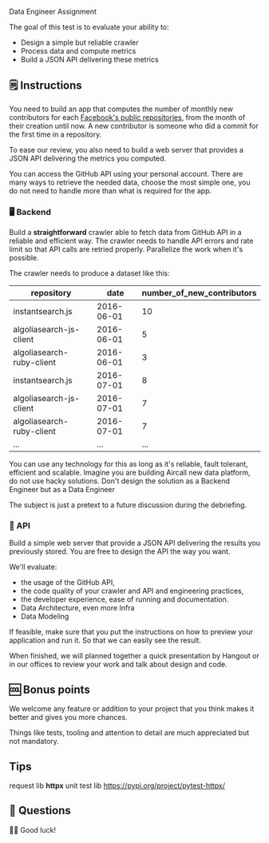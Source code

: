  Data Engineer Assignment

The goal of this test is to evaluate your ability to:

- Design a simple but reliable crawler
- Process data and compute metrics
- Build a JSON API delivering these metrics

## 🗒 Instructions

You need to build an app that computes the number of monthly new contributors for each [Facebook's public repositories](https://github.com/facebook), from the month of their creation until now.
A new contributor is someone who did a commit for the first time in a repository.

To ease our review, you also need to build a web server that provides a JSON API delivering the metrics you computed.

You can access the GitHub API using your personal account. There are many ways to retrieve the needed data, choose the most simple one, you do not need to handle more than what is required for the app.

### 🖥 Backend

Build a **straightforward** crawler able to fetch data from GitHub API in a reliable and efficient way. The crawler needs to handle API errors and rate limit so that API calls are retried properly. Parallelize the work when it's possible.

The crawler needs to produce a dataset like this:

|repository|date|number_of_new_contributors|
|---|---|---|
|instantsearch.js|2016-06-01|10|
|algoliasearch-js-client|2016-06-01|5|
|algoliasearch-ruby-client|2016-06-01|3|
|instantsearch.js|2016-07-01|8|
|algoliasearch-js-client|2016-07-01|7|
|algoliasearch-ruby-client|2016-07-01|7|
|...|...|...|

You can use any technology for this as long as it's reliable, fault tolerant, efficient and scalable.
Imagine you are building Aircall new data platform, do not use hacky solutions. Don't design the solution as a Backend Engineer but as a Data Engineer

The subject is just a pretext to a future discussion during the debriefing.

### 📱 API

Build a simple web server that provide a JSON API delivering the results you previously stored. You are free to design the API the way you want.


We'll evaluate:

- the usage of the GitHub API,
- the code quality of your crawler and API and engineering practices,
- the developer experience, ease of running and documentation.
- Data Architecture, even more Infra
- Data Modeling

If feasible, make sure that you put the instructions on how to preview your application and run it. So that we can easily see the result.

When finished, we will planned together a quick presentation by Hangout or in our offices to review your work and talk about design and code.

## 🆒 Bonus points

We welcome any feature or addition to your project that you think
makes it better and gives you more chances.

Things like tests, tooling and attention to detail are much appreciated but not mandatory.

## Tips
 request lib **httpx**
 unit test lib https://pypi.org/project/pytest-httpx/

## 🤔 Questions


🙋‍♀️ Good luck!
